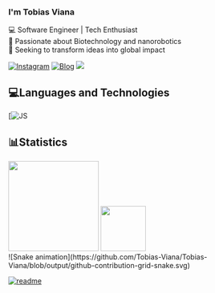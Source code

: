 
### I'm Tobias Viana
💻 Software Engineer | Tech Enthusiast  
🧬 Passionate about Biotechnology and nanorobotics   
🚀 Seeking to transform ideas into global impact

[![Instagram](https://img.shields.io/badge/Instagram-E4405F?style=for-the-badge&logo=instagram&logoColor=white)](https://instagram.com/tobiasviana._)
[![Blog](https://img.shields.io/badge/LinkedIn-0077B5?style=for-the-badge&logo=linkedin&logoColor=white)](https://www.linkedin.com/in/tobias-viana-a18a0133b/)
<a href="mailto:tobias.araujo@sou.inteli.edu.br"><img src="https://img.shields.io/badge/Gmail-D14836?style=for-the-badge&logo=gmail&logoColor=white"></a>

## 💻Languages ​​and Technologies
[![JS](https://img.shields.io/badge/JavaScript-F7DF1E?style=for-the-badge&logo=javascript&logoColor=black)

## 📊Statistics
<div>
<img height="180em" src=https://github-readme-stats.vercel.app/api?username=Tobias-Viana&theme=midnight-purple>

<img height="90em" src="https://github-readme-stats.vercel.app/api/top-langs/?username=Tobias-Viana&layout=compact&langs_count-16&theme=midnight-purple" target="_blank">
</div>
<div>
![Snake animation](https://github.com/Tobias-Viana/Tobias-Viana/blob/output/github-contribution-grid-snake.svg)



[![readme](https://github-readme-stats.vercel.app/api/pin/?username=Tobias-Viana&repo=Tobias-Viana&theme=react)](https://github.com/Tobias-Viana/Tobias-Viana)
</div>
